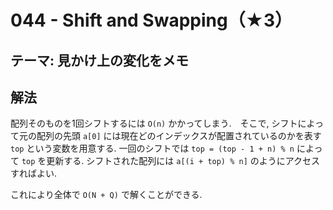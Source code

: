 # 044 - Shift and Swapping（★3）

## テーマ: 見かけ上の変化をメモ

## 解法

配列そのものを1回シフトするには `O(n)` かかってしまう.　そこで, シフトによって元の配列の先頭 `a[0]` には現在どのインデックスが配置されているのかを表す `top` という変数を用意する. 一回のシフトでは `top = (top - 1 + n) % n` によって `top` を更新する. シフトされた配列には `a[(i + top) % n]` のようにアクセスすればよい.

これにより全体で `O(N + Q)` で解くことができる.
